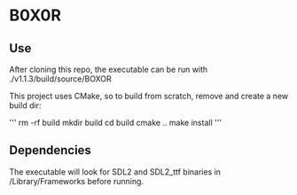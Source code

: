 # B0X0R

## Use

After cloning this repo, the executable can be run with ./v1.1.3/build/source/BOXOR

This project uses CMake, so to build from scratch, remove and create a new build dir:

'''
rm -rf build
mkdir build
cd build
cmake ..
make install
'''

## Dependencies

The executable will look for SDL2 and SDL2_ttf binaries in /Library/Frameworks before running.

